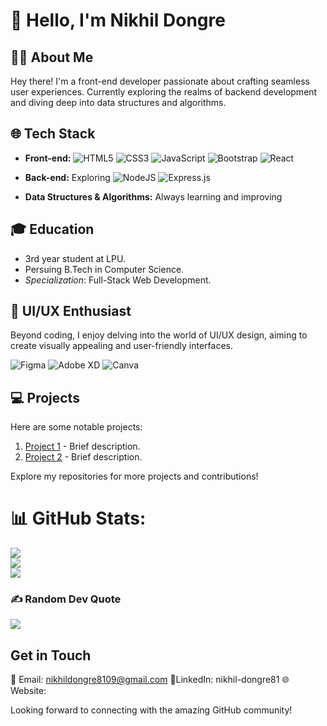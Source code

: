 # 👋 Hello, I'm Nikhil Dongre

## 👨‍💻 About Me

Hey there! I'm a front-end developer passionate about crafting seamless user experiences. Currently exploring the realms of backend development and diving deep into data structures and algorithms.

## 🌐 Tech Stack

- **Front-end:** ![HTML5](https://img.shields.io/badge/html5-%23E34F26.svg?style=for-the-badge&logo=html5&logoColor=white)
  ![CSS3](https://img.shields.io/badge/css3-%231572B6.svg?style=for-the-badge&logo=css3&logoColor=white)
   ![JavaScript](https://img.shields.io/badge/javascript-%23323330.svg?style=for-the-badge&logo=javascript&logoColor=%23F7DF1E)
   ![Bootstrap](https://img.shields.io/badge/bootstrap-%238511FA.svg?style=for-the-badge&logo=bootstrap&logoColor=white)
   ![React](https://img.shields.io/badge/react-%2320232a.svg?style=for-the-badge&logo=react&logoColor=%2361DAFB)
- **Back-end:** Exploring ![NodeJS](https://img.shields.io/badge/node.js-6DA55F?style=for-the-badge&logo=node.js&logoColor=white)
  ![Express.js](https://img.shields.io/badge/express.js-%23404d59.svg?style=for-the-badge&logo=express&logoColor=%2361DAFB)

  
- **Data Structures & Algorithms:** Always learning and improving

## 🎓 Education

- 3rd year student at LPU.
- Persuing B.Tech in Computer Science.
- *Specialization*: Full-Stack Web Development.

## 🎨 UI/UX Enthusiast

Beyond coding, I enjoy delving into the world of UI/UX design, aiming to create visually appealing and user-friendly interfaces.

![Figma](https://img.shields.io/badge/figma-%23F24E1E.svg?style=for-the-badge&logo=figma&logoColor=white)
![Adobe XD](https://img.shields.io/badge/Adobe%20XD-470137?style=for-the-badge&logo=Adobe%20XD&logoColor=#FF61F6)
![Canva](https://img.shields.io/badge/Canva-%2300C4CC.svg?style=for-the-badge&logo=Canva&logoColor=white)


## 💻 Projects

Here are some notable projects:

1. [Project 1](link-to-project-1) - Brief description.
2. [Project 2](link-to-project-2) - Brief description.

Explore my repositories for more projects and contributions!


# 📊 GitHub Stats:
![](https://github-readme-stats.vercel.app/api?username=nikhildongre1&theme=tokyonight&hide_border=false&include_all_commits=true&count_private=false)<br/>
![](https://github-readme-streak-stats.herokuapp.com/?user=nikhildongre1&theme=tokyonight&hide_border=false)<br/>
![](https://github-readme-stats.vercel.app/api/top-langs/?username=nikhildongre1&theme=tokyonight&hide_border=false&include_all_commits=true&count_private=false&layout=compact)

### ✍️ Random Dev Quote
![](https://quotes-github-readme.vercel.app/api?type=horizontal&theme=radical)

## Get in Touch

📧 Email: nikhildongre8109@gmail.com
🔗LinkedIn: nikhil-dongre81
🌐 Website: 

Looking forward to connecting with the amazing GitHub community!

